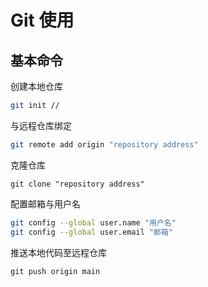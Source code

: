 # Git 使用

## 基本命令

创建本地仓库

```bash
git init //
```

与远程仓库绑定

```bash
git remote add origin "repository address"
```

克隆仓库

`git clone "repository address"`

配置邮箱与用户名

```bash
git config --global user.name "用户名"
git config --global user.email "邮箱"
```

推送本地代码至远程仓库

`git push origin main`
